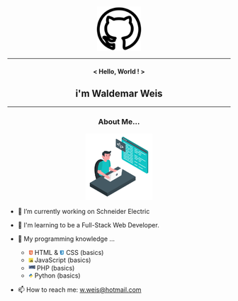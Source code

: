 <div align='center'><img src='icons/2111612.png' width='100px' height='100pf'></div>
           
***

#### <div align='center'>< Hello, World ! ></div>

## <div align='center'>i'm Waldemar Weis</div>
***

### <div align='center'>About Me...</div>
<div align='center'><img src='gifs/giphy.gif' width='150px' height='150px'></div>

-  🔭 I’m currently working on Schneider Electric

- 🌱 I'm learning to be a Full-Stack Web Developer.
- 🤔 My programming knowledge ...
  * <img src='icons/html5-original.svg' width='10px'> HTML & <img src='icons/css3-original.svg' width='10px'> CSS (basics)
  * <img src='icons/javascript-original.svg' width='10px'> JavaScript (basics)
  * <img src='icons/php-original.svg' width='15px'> PHP (basics)
  * <img src='icons/python-original.svg' width='10px'> Python (basics)

- 📫 How to reach me: w.weis@hotmail.com


